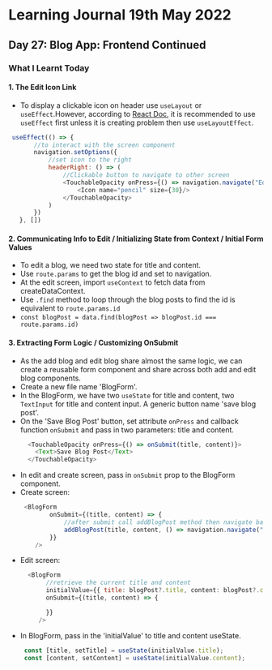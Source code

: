 <h1>Learning Journal 19th May 2022</h1>
<h2>Day 27:  Blog App: Frontend Continued</h2>
<h3>What I Learnt Today</h3>
<h4>1. The Edit Icon Link</h4>
<ul>
  <li>To display a clickable icon on header use <code>useLayout</code> or <code>useEffect</code>.However, according to <a href="https://reactjs.org/docs/hooks-reference.html#uselayouteffect">React Doc</a>, it is recommended to use <code>useEffect</code> first unless it is creating problem then use <code>useLayoutEffect</code>.</li>
</ul>

 ```javascript
  useEffect(() => {
        //to interact with the screen component
        navigation.setOptions({
            //set icon to the right
            headerRight: () => (
                //Clickable button to navigate to other screen
                <TouchableOpacity onPress={() => navigation.navigate("EditScreen",{ id: route.params.id})}>
                    <Icon name="pencil" size={30}/>
                </TouchableOpacity>
            )
        })
    }, [])
  ```
<h4>2. Communicating Info to Edit / Initializing State from Context / Initial Form Values</h4>
<ul>
  <li>To edit a blog, we need two state for title and content.</li>
  <li>Use <code>route.params</code> to get the blog id and set to navigation.</li>
  <li>At the edit screen, import <code>useContext</code> to fetch data from createDataContext.</li>
  <li>Use <code>.find</code> method to loop through the blog posts to find the id is equivalent to <code>route.params.id</code></li>
  <li><code>const blogPost = data.find(blogPost => blogPost.id === route.params.id)</code></li>
</ul>
<h4>3. Extracting Form Logic / Customizing OnSubmit</h4>
<ul>
  <li>As the add blog and edit blog share almost the same logic, we can create a reusable form component and share across both add and edit blog components.</li>
  <li>Create a new file name 'BlogForm'.</li>
  <li>In the BlogForm, we have two <code>useState</code> for title and content, two <code>TextInput</code> for title and content input. A generic button name 'save blog post'.</li>
  <li>On the 'Save Blog Post' button, set attribute <code>onPress</code> and callback function <code>onSubmit</code> and pass in two parameters: title and content.</li>

```javascript
  <TouchableOpacity onPress={() => onSubmit(title, content)}>
    <Text>Save Blog Post</Text>
  </TouchableOpacity>
```
  <li>In edit and create screen, pass in <code>onSubmit</code> prop to the BlogForm component.</li>
  <li>Create screen:</li>
  
  ```javascript
   <BlogForm 
          onSubmit={(title, content) => {
              //after submit call addBlogPost method then navigate back to IndexScreen.
              addBlogPost(title, content, () => navigation.navigate("IndexScreen"))
          }}
      />
  ```
 <li>Edit screen:</li>
     
 ```javascript
   <BlogForm 
        //retrieve the current title and content
        initialValue={{ title: blogPost?.title, content: blogPost?.content }}
        onSubmit={(title, content) => {

        }}
      />
 ```
     
  <li>In BlogForm, pass in the 'initialValue' to title and content useState.</li>
  
 ```javascript
  const [title, setTitle] = useState(initialValue.title);
  const [content, setContent] = useState(initialValue.content);
 ```
</ul>
